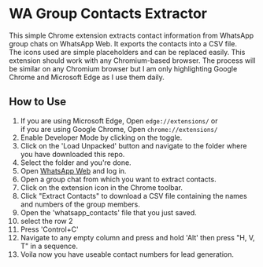 # WA Group Contacts Extractor

This simple Chrome extension extracts contact information from WhatsApp group chats on WhatsApp Web. It exports the contacts into a CSV file.  
The icons used are simple placeholders and can be replaced easily.
This extension should work with any Chromium-based browser.
The process will be similar on any Chromium browser but I am only highlighting Google Chrome and Microsoft Edge as I use them daily.

## How to Use
1. If you are using Microsoft Edge, Open `edge://extensions/`
   or  
   if you are using Google Chrome, Open `chrome://extensions/`
2. Enable Developer Mode by clicking on the toggle.
3. Click on the 'Load Unpacked' button and navigate to the folder where you have downloaded this repo.
4. Select the folder and you're done.
5. Open [WhatsApp Web](https://web.whatsapp.com) and log in.
6. Open a group chat from which you want to extract contacts.
7. Click on the extension icon in the Chrome toolbar.
8. Click "Extract Contacts" to download a CSV file containing the names and numbers of the group members.
9. Open the 'whatsapp_contacts' file that you just saved.
10. select the row 2
11. Press 'Control+C'
12. Navigate to any empty column and press and hold 'Alt' then press "H, V, T" in a sequence.
13. Voila now you have useable contact numbers for lead generation. 
